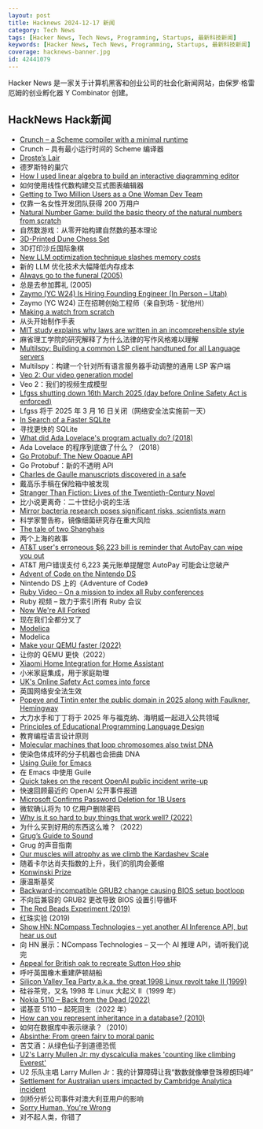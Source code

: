 ```yaml
---
layout: post
title: Hacknews 2024-12-17 新闻
category: Tech News
tags: [Hacker News, Tech News, Programming, Startups, 最新科技新闻]
keywords: [Hacker News, Tech News, Programming, Startups, 最新科技新闻]
coverage: hacknews-banner.jpg
id: 42441079
---
```


Hacker News 是一家关于计算机黑客和创业公司的社会化新闻网站，由保罗·格雷厄姆的创业孵化器 Y Combinator 创建。

## HackNews Hack新闻

- [Crunch – a Scheme compiler with a minimal runtime](https://www.more-magic.net/posts/crunch.html)
- Crunch – 具有最小运行时间的 Scheme 编译器
- [Droste’s Lair](https://vezwork.github.io/drostes-lair-post/)
- 德罗斯特的巢穴
- [How I used linear algebra to build an interactive diagramming editor](https://medium.com/@ivan.ishubin/how-i-used-linear-algebra-to-build-an-interactive-diagramming-editor-and-why-matrix-math-is-d5bd552f2e8d)
- 如何使用线性代数构建交互式图表编辑器
- [Getting to Two Million Users as a One Woman Dev Team](https://brightonruby.com/2024/getting-to-2-million-users-as-a-one-woman-dev-team/)
- 仅靠一名女性开发团队获得 200 万用户
- [Natural Number Game: build the basic theory of the natural numbers from scratch](https://adam.math.hhu.de/#/g/leanprover-community/NNG4)
- 自然数游戏：从零开始构建自然数的基本理论
- [3D-Printed Dune Chess Set](https://parametric-architecture.com/3d-printed-dune-chess-set-by-rory-noble-turner/)
- 3D打印沙丘国际象棋
- [New LLM optimization technique slashes memory costs](https://venturebeat.com/ai/new-llm-optimization-technique-slashes-memory-costs-up-to-75/)
- 新的 LLM 优化技术大幅降低内存成本
- [Always go to the funeral (2005)](https://www.npr.org/2005/08/08/4785079/always-go-to-the-funeral)
- 总是去参加葬礼 (2005)
- [Zaymo (YC W24) Is Hiring Founding Engineer (In Person – Utah)](https://www.ycombinator.com/companies/zaymo/jobs/xGeVSF8-founding-engineer)
- Zaymo (YC W24) 正在招聘创始工程师（亲自到场 - 犹他州）
- [Making a watch from scratch](https://old.reddit.com/r/watchmaking/comments/1gvdmyo/i_made_a_watch_from_scratch_link_to_the_build/)
- 从头开始制作手表
- [MIT study explains why laws are written in an incomprehensible style](https://news.mit.edu/2024/mit-study-explains-laws-incomprehensible-writing-style-0819)
- 麻省理工学院的研究解释了为什么法律的写作风格难以理解
- [Multilspy: Building a common LSP client handtuned for all Language servers](https://github.com/microsoft/multilspy)
- Multilspy：构建一个针对所有语言服务器手动调整的通用 LSP 客户端
- [Veo 2: Our video generation model](https://deepmind.google/technologies/veo/veo-2/)
- Veo 2：我们的视频生成模型
- [Lfgss shutting down 16th March 2025 (day before Online Safety Act is enforced)](https://www.lfgss.com/conversations/401475/)
- Lfgss 将于 2025 年 3 月 16 日关闭（网络安全法实施前一天）
- [In Search of a Faster SQLite](https://avi.im/blag/2024/faster-sqlite/)
- 寻找更快的 SQLite
- [What did Ada Lovelace's program actually do? (2018)](https://twobithistory.org/2018/08/18/ada-lovelace-note-g.html)
- Ada Lovelace 的程序到底做了什么？（2018）
- [Go Protobuf: The New Opaque API](https://go.dev/blog/protobuf-opaque)
- Go Protobuf：新的不透明 API
- [Charles de Gaulle manuscripts discovered in a safe](https://www.smithsonianmag.com/smart-news/a-forgotten-collection-of-charles-de-gaulles-personal-letters-speeches-and-manuscripts-has-been-discovered-in-a-safe-180985666/)
- 戴高乐手稿在保险箱中被发现
- [Stranger Than Fiction: Lives of the Twentieth-Century Novel](https://thebaffler.com/latest/kicking-an-open-door-robbins)
- 比小说更离奇：二十世纪小说的生活
- [Mirror bacteria research poses significant risks, scientists warn](https://www.the-scientist.com/mirror-bacteria-research-poses-significant-risks-dozens-of-scientists-warn-72419)
- 科学家警告称，镜像细菌研究存在重大风险
- [The tale of two Shanghais](https://arun.is/blog/tale-of-two-shanghais/)
- 两个上海的故事
- [AT&T user's erroneous $6,223 bill is reminder that AutoPay can wipe you out](https://www.phonearena.com/news/AT-T-users-erroneous-6223-bill-is-reminder-that-AutoPay-can-wipe-you-out_id165901)
- AT&T 用户错误支付 6,223 美元账单提醒您 AutoPay 可能会让您破产
- [Advent of Code on the Nintendo DS](https://sailor.li/aocnds.html)
- Nintendo DS 上的《Adventure of Code》
- [Ruby Video – On a mission to index all Ruby conferences](https://www.rubyvideo.dev/)
- Ruby 视频 – 致力于索引所有 Ruby 会议
- [Now We're All Forked](https://appdecentral.com/2024/12/13/now-we-are-all-forked/)
- 现在我们全都分叉了
- [Modelica](https://modelica.org/)
- Modelica
- [Make your QEMU faster (2022)](https://linus.schreibt.jetzt/posts/qemu-9p-performance.html)
- 让你的 QEMU 更快（2022）
- [Xiaomi Home Integration for Home Assistant](https://github.com/XiaoMi/ha_xiaomi_home)
- 小米家庭集成，用于家庭助理
- [UK's Online Safety Act comes into force](https://www.ofcom.org.uk/online-safety/illegal-and-harmful-content/time-for-tech-firms-to-act-uk-online-safety-regulation-comes-into-force/)
- 英国网络安全法生效
- [Popeye and Tintin enter the public domain in 2025 along with Faulkner, Hemingway](https://apnews.com/article/public-domain-2025-popeye-tintin-e71ca89b7a430e68e66a7c6ce45a98eb)
- 大力水手和丁丁将于 2025 年与福克纳、海明威一起进入公共领域
- [Principles of Educational Programming Language Design](https://infedu.vu.lt/journal/INFEDU/article/797/info)
- 教育编程语言设计原则
- [Molecular machines that loop chromosomes also twist DNA](https://phys.org/news/2024-12-molecular-machines-loop-chromosomes-dna.html)
- 使染色体成环的分子机器也会扭曲 DNA
- [Using Guile for Emacs](https://lwn.net/SubscriberLink/1001645/b1e4453a8c6c16d7/)
- 在 Emacs 中使用 Guile
- [Quick takes on the recent OpenAI public incident write-up](https://surfingcomplexity.blog/2024/12/14/quick-takes-on-the-recent-openai-public-incident-write-up/)
- 快速回顾最近的 OpenAI 公开事件报道
- [Microsoft Confirms Password Deletion for 1B Users](https://www.forbes.com/sites/zakdoffman/2024/12/13/microsoft-confirms-password-deletion-for-1-billion-users-attacks-up-200/)
- 微软确认将为 10 亿用户删除密码
- [Why is it so hard to buy things that work well? (2022)](https://danluu.com/nothing-works/)
- 为什么买到好用的东西这么难？（2022）
- [Grug’s Guide to Sound](https://petrustheron.com/posts/2024-12-12-grug-guide-to-sound.html)
- Grug 的声音指南
- [Our muscles will atrophy as we climb the Kardashev Scale](https://solmaz.io/our-muscles-will-atrophy)
- 随着卡尔达肖夫指数的上升，我们的肌肉会萎缩
- [Konwinski Prize](https://andykonwinski.com/2024/12/12/konwinski-prize.html)
- 康温斯基奖
- [Backward-incompatible GRUB2 change causing BIOS setup bootloop](https://op-co.de/blog/posts/grub2_bios_bootloop/)
- 不向后兼容的 GRUB2 更改导致 BIOS 设置引导循环
- [The Red Beads Experiment (2019)](https://medium.com/make-work-better/w-edwards-demings-red-beads-experiment-dea18bfc2aba)
- 红珠实验 (2019)
- [Show HN: NCompass Technologies – yet another AI Inference API, but hear us out](https://www.ncompass.tech/about)
- 向 HN 展示：NCompass Technologies – 又一个 AI 推理 API，请听我们说完
- [Appeal for British oak to recreate Sutton Hoo ship](https://www.theguardian.com/culture/2024/oct/04/appeal-british-oak-recreate-sutton-hoo-burial-ship)
- 呼吁英国橡木重建萨顿胡船
- [Silicon Valley Tea Party a.k.a. the great 1998 Linux revolt take II (1999)](http://marc.merlins.org/linux/teaparty/)
- 硅谷茶党，又名 1998 年 Linux 大起义 II（1999 年）
- [Nokia 5110 – Back from the Dead (2022)](https://opsbros.com/nokia-5110-back-from-the-dead/)
- 诺基亚 5110 – 起死回生（2022 年）
- [How can you represent inheritance in a database? (2010)](https://stackoverflow.com/questions/3579079/how-can-you-represent-inheritance-in-a-database)
- 如何在数据库中表示继承？（2010）
- [Absinthe: From green fairy to moral panic](https://www.historytoday.com/archive/history-matters/absinthe-green-fairy-moral-panic)
- 苦艾酒：从绿色仙子到道德恐慌
- [U2's Larry Mullen Jr: my dyscalculia makes 'counting like climbing Everest'](https://www.thetimes.com/culture/music/article/larry-mullen-jr-u2-dyscalculia-mxlwq5swz)
- U2 乐队主唱 Larry Mullen Jr：我的计算障碍让我“数数就像攀登珠穆朗玛峰”
- [Settlement for Australian users impacted by Cambridge Analytica incident](https://www.oaic.gov.au/news/media-centre/landmark-settlement-of-$50m-from-meta-for-australian-users-impacted-by-cambridge-analytica-incident)
- 剑桥分析公司事件对澳大利亚用户的影响
- [Sorry Human, You're Wrong](https://engineeringprompts.substack.com/p/sorry-human-youre-wrong)
- 对不起人类，你错了


